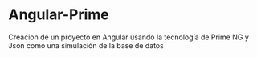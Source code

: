 # Angular-Prime
Creacion de un proyecto en Angular usando la tecnología de Prime NG y Json como una simulación de la base de datos
